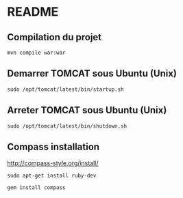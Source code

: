 # README

## Compilation du projet

``
mvn compile war:war
``

## Demarrer TOMCAT sous Ubuntu (Unix)

``
sudo /opt/tomcat/latest/bin/startup.sh
``

## Arreter TOMCAT sous Ubuntu (Unix)

``
sudo /opt/tomcat/latest/bin/shutdown.sh
``

## Compass installation

http://compass-style.org/install/


``
sudo apt-get install ruby-dev
``

``
gem install compass
``
